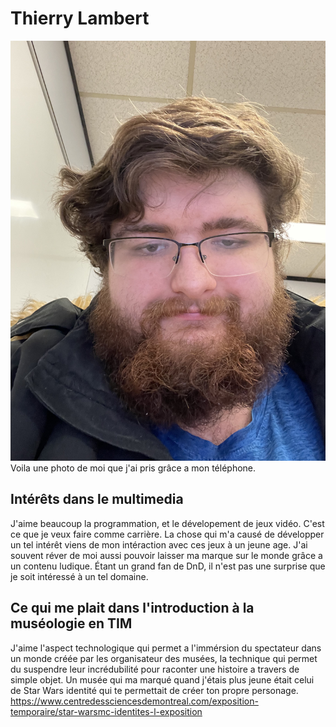 # Thierry Lambert

![photo](20250123_200648975_iOS.jpg)
Voila une photo de moi que j'ai pris grâce a mon téléphone.

## **Intérêts dans le multimedia**
J'aime beaucoup la programmation, et le dévelopement de jeux vidéo. C'est ce que je veux faire comme carrière. La chose qui m'a causé de développer un tel intérêt viens de mon intéraction avec ces jeux à un jeune age. J'ai souvent réver de moi aussi pouvoir laisser ma marque sur le monde grâce a un
 contenu ludique. Étant un grand fan de DnD, il n'est pas une surprise que je soit intéressé à un tel domaine.

## Ce qui me plait dans l'introduction à la muséologie en TIM
J'aime l'aspect technologique qui permet a l'immérsion du spectateur dans un monde créée par les organisateur des musées, la technique qui permet du suspendre leur incrédubilité pour raconter une histoire a travers de simple objet. Un musée qui ma marqué quand j'étais plus jeune était celui de Star Wars identité qui te permettait de créer ton propre personage.
<https://www.centredessciencesdemontreal.com/exposition-temporaire/star-warsmc-identites-l-exposition>
